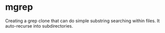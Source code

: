 # mgrep
 Creating a grep clone that can do simple substring searching within files. It auto-recurse into subdirectories.

